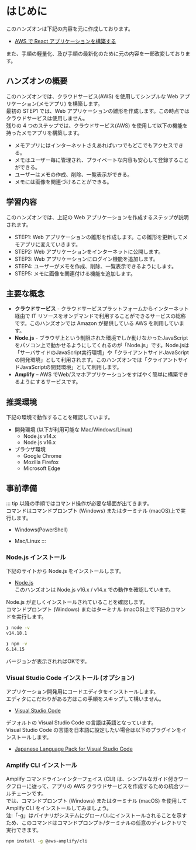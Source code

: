 # はじめに

このハンズオンは下記の内容を元に作成しております。<br>
* [AWS で React アプリケーションを構築する](https://aws.amazon.com/jp/getting-started/hands-on/build-react-app-amplify-graphql/)

また、手順の軽量化、及び手順の最新化のために元の内容を一部改変しております。

## ハンズオンの概要
このハンズオンでは、クラウドサービス(AWS) を使用してシンプルな Web アプリケーション(メモアプリ) を構築します。<br>
最初の STEP1 では、Web アプリケーションの雛形を作成します。この時点ではクラウドサービスは使用しません。<br>
残りの 4 つのステップでは、クラウドサービス(AWS) を使用して以下の機能を持ったメモアプリを構築します。
 * メモアプリにはインターネットさえあればいつでもどこでもアクセスできる。
 * メモはユーザー毎に管理され、プライベートな内容も安心して登録することができる。
 * ユーザーはメモの作成、削除、一覧表示ができる。
 * メモには画像を関連づけることができる。

## 学習内容
このハンズオンでは、上記の Web アプリケーションを作成するステップが説明されます。<br>
 * STEP1: Web アプリケーションの雛形を作成します。この雛形を更新してメモアプリに変えていきます。
 * STEP2: Web アプリケーションをインターネットに公開します。
 * STEP3: Web アプリケーションにログイン機能を追加します。
 * STEP4: ユーザーがメモを作成、削除、一覧表示できるようにします。
 * STEP5: メモに画像を関連付ける機能を追加します。

## 主要な概念
 * **クラウドサービス** - クラウドサービスプラットフォームからインターネット経由で IT リソースをオンデマンドで利用することができるサービスの総称です。このハンズオンでは Amazon が提供している AWS を利用しています。
 * **Node.js** - ブラウザ上という制限された環境でしか動けなかったJavaScriptをパソコン上で動かせるようにしてくれるのが「Node.js」です。Node.jsは「サーバサイドのJavaScript実行環境」や「クライアントサイドJavaScriptの開発環境」として利用されます。このハンズオンでは「クライアントサイドJavaScriptの開発環境」として利用します。
 * **Amplify** – AWS でWeb/スマホアプリケーションをすばやく簡単に構築できるようにするサービスです。

## 推奨環境
下記の環境で動作することを確認しています。
* 開発環境 (以下が利用可能な Mac/Windows/Linux)
  * Node.js v14.x
  * Node.js v16.x
* ブラウザ環境
  * Google Chrome 
  * Mozilla Firefox
  * Microsoft Edge 

## 事前準備
::: tip
以降の手順ではコマンド操作が必要な場面が出てきます。<br>
コマンドはコマンドプロンプト (Windows) またはターミナル (macOS)上で実行します。

* Windows(PowerShell)

* Mac/Linux 
:::

### Node.js インストール
下記のサイトから Node.js をインストールします。<br>
* [Node.js](https://nodejs.org/)<br>
このハンズオンは Node.js v16.x / v14.x での動作を確認しています。

Node.js が正しくインストールされていることを確認します。<br>
コマンドプロンプト (Windows) またはターミナル (macOS)上で下記のコマンドを実行します。
```bash
❯ node -v
v14.18.1

❯ npm -v
6.14.15
```
バージョンが表示されればOKです。

### Visual Studio Code インストール (オプション)
アプリケーション開発用にコードエディタをインストールします。<br>
エディタにこだわりがある方はこの手順をスキップして構いません。
* [Visual Studio Code](https://code.visualstudio.com/)

デフォルトの Visual Studio Code の言語は英語となっています。<br>
Visual Studio Code の言語を日本語に設定したい場合は以下のプラグインをインストールします。
* [Japanese Language Pack for Visual Studio Code](https://marketplace.visualstudio.com/items?itemName=MS-CEINTL.vscode-language-pack-ja)


### Amplify CLI インストール
Amplify コマンドラインインターフェイス (CLI) は、シンプルなガイド付きワークフローに従って、アプリの AWS クラウドサービスを作成するための統合ツールチェーンです。<br>
では、コマンドプロンプト (Windows) またはターミナル (macOS) を使用して Amplify CLI をインストールしてみましょう。<br>
注:「-g」はバイナリがシステムにグローバルにインストールされることを示すため、このコマンドはコマンドプロンプト/ターミナルの任意のディレクトリで実行できます。
```bash
npm install -g @aws-amplify/cli
```
